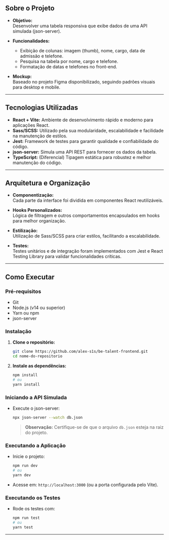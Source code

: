 ## Sobre o Projeto

- **Objetivo:**  
  Desenvolver uma tabela responsiva que exibe dados de uma API simulada (json-server).

- **Funcionalidades:**  
  - Exibição de colunas: imagem (thumb), nome, cargo, data de admissão e telefone.  
  - Pesquisa na tabela por nome, cargo e telefone.  
  - Formatação de datas e telefones no front-end.

- **Mockup:**  
  Baseado no projeto Figma disponibilizado, seguindo padrões visuais para desktop e mobile.

---

## Tecnologias Utilizadas

- **React + Vite:** Ambiente de desenvolvimento rápido e moderno para aplicações React.  
- **Sass/SCSS:** Utilizado pela sua modularidade, escalabilidade e facilidade na manutenção de estilos.  
- **Jest:** Framework de testes para garantir qualidade e confiabilidade do código.  
- **json-server:** Simula uma API REST para fornecer os dados da tabela.  
- **TypeScript:** (Diferencial) Tipagem estática para robustez e melhor manutenção do código.

---

## Arquitetura e Organização

- **Componentização:**  
  Cada parte da interface foi dividida em componentes React reutilizáveis.

- **Hooks Personalizados:**  
  Lógica de filtragem e outros comportamentos encapsulados em hooks para melhor organização.

- **Estilização:**  
  Utilização de Sass/SCSS para criar estilos, facilitando a escalabilidade.

- **Testes:**  
  Testes unitários e de integração foram implementados com Jest e React Testing Library para validar funcionalidades críticas.

---

## Como Executar

### Pré-requisitos

- Git  
- Node.js (v14 ou superior)  
- Yarn ou npm  
- json-server

### Instalação

1. **Clone o repositório:**

   ```bash
   git clone https://github.com/alex-s1s/be-talent-frontend.git
   cd nome-do-repositorio
   ```

2. **Instale as dependências:**

   ```bash
   npm install
   # ou
   yarn install
   ```

### Iniciando a API Simulada

- Execute o json-server:

  ```bash
  npx json-server --watch db.json
  ```

  > **Observação:** Certifique-se de que o arquivo `db.json` esteja na raiz do projeto.

### Executando a Aplicação

- Inicie o projeto:

  ```bash
  npm run dev
  # ou
  yarn dev
  ```

- Acesse em: `http://localhost:3000` (ou a porta configurada pelo Vite).

### Executando os Testes

- Rode os testes com:

  ```bash
  npm run test
  # ou
  yarn test
  ```

---
